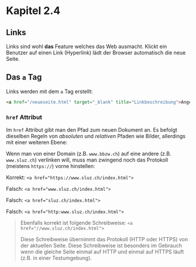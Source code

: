 # Kapitel 2.4 #

## Links ##

Links sind wohl **das** Feature welches das Web ausmacht. Klickt ein Benutzer auf einen
Link (Hyperlink) lädt der Browser automatisch die neue Seite.

## Das `a` Tag ##

Links werden mit dem `a` Tag erstellt:

```html
<a href="/neueseite.html" target="_blank" title="Linkbeschreibung">Angezeigter Text</a>
```

### `href` Attribut ###

Im `href` Attribut gibt man den Pfad zum neuen Dokument an. Es befolgt dieselben Regeln
von *absoluten* und *relativen* Pfaden wie Bilder, allerdings mit einer weiteren Ebene:

Wenn man von einer Domain (z.B. `www.bbzw.ch`) auf eine andere (z.B. `www.sluz.ch`) verlinken
will, muss man zwingend noch das Protokoll (meistens `https://`) vorne hinstellen:

Korrekt: `<a href="https://www.sluz.ch/index.html">`

Falsch: `<a href="www.sluz.ch/index.html">`

Falsch: `<a href="sluz.ch/index.html">`

Falsch: `<a href="http:www.sluz.ch/index.html">`

> Ebenfalls korrekt ist folgende Schreibweise: `<a href="//www.sluz.ch/index.html">`
> 
> Diese Schreibweise übernimmt das Protokoll (HTTP oder HTTPS) von der aktuellen Seite. Diese Schreibweise
> ist besonders im Gebrauch wenn die gleiche Seite einmal auf HTTP und einmal auf HTTPS läuft (z.B. in einer Testumgebung).